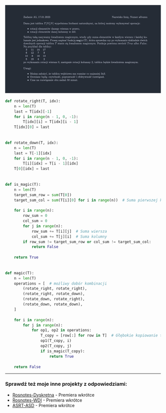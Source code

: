 <picture>
  <source srcset="../../../srt/zbior_zadan/2022_A5.png" media="(prefers-color-scheme: light)">
  <source srcset="../../../srt/zbior_zadan/black_2022_A5.png" media="(prefers-color-scheme: dark)">
  <img src="../../../srt/zbior_zadan/black_2022_A5.png" alt="zadanie 2022_A5">
</picture>

```python
def rotate_right(T, idx):
    n = len(T)
    last = T[idx][-1]
    for i in range(n - 1, 0, -1):
        T[idx][i] = T[idx][i - 1]
    T[idx][0] = last


def rotate_down(T, idx):
    n = len(T)
    last = T[-1][idx]
    for i in range(n - 1, 0, -1):
        T[i][idx] = T[i - 1][idx]
    T[0][idx] = last


def is_magic(T):
    n = len(T)
    target_sum_row = sum(T[0])
    target_sum_col = sum(T[i][0] for i in range(n))  # Suma pierwszej kolumny

    for i in range(n):
        row_sum = 0
        col_sum = 0
        for j in range(n):
            row_sum += T[i][j]  # Suma wiersza
            col_sum += T[j][i]  # Suma kolumny
        if row_sum != target_sum_row or col_sum != target_sum_col:
            return False

    return True


def magic(T):
    n = len(T)
    operations = [  # możliwy dobór kombinacji
        (rotate_right, rotate_right),
        (rotate_right, rotate_down),
        (rotate_down, rotate_right),
        (rotate_down, rotate_down),
    ]

    for i in range(n):
        for j in range(n):
            for op1, op2 in operations:
                T_copy = [row[:] for row in T]  # Głębokie kopiowanie tablicy
                op1(T_copy, i)
                op2(T_copy, j)
                if is_magic(T_copy):
                    return True

    return False

```


---
### Sprawdź też moje inne projekty z odpowiedziami:
- [Rosnotes-Dyskretna](https://github.com/kamilGie/Rosnotes-Dyskretna) - Premiera wkrótce
- [Rosnotes-WDI](https://github.com/kamilGie/Rosnotes-WDI) - Premiera wkrótce
- [ASRT-ASD](https://github.com/kamilGie/Rosnotes-Dyskretna) - Premiera wkrótce
